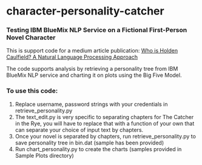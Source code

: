 # character-personality-catcher
<h3>Testing IBM BlueMix NLP Service on a Fictional First-Person Novel Character</h3>

This is support code for a medium article publication:
<a href="https://medium.com/@shahamfarooq/who-is-holden-caulfield-aa5ef13005bc#.ek8o9mjq3">Who is Holden Caulfield? A Natural Language Processing Approach</a>

<p>The code supports analysis by retrieving a personality tree from IBM BlueMix NLP service and charting it on plots using the Big Five Model.</p>

<h3>To use this code:</h3>
<ol>
  <li>Replace username, password strings with your credentials in retrieve_personality.py</li>
  <li>The text_edit.py is very specific to separating chapters for The Catcher in the Rye, you will have to replace that with a function of your own that can separate your choice of input text by chapters.</li>
  <li>Once your novel is separated by chapters, run retrieve_personality.py to save personality tree in bin.dat (sample has been provided)</li>
  <li>Run chart_personality.py to create the charts (samples provided in Sample Plots directory)</li>
</ol>
